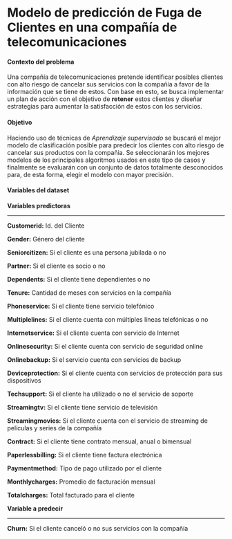 # **Modelo de predicción de Fuga de Clientes en una compañía de telecomunicaciones**

#### **Contexto del problema**

Una compañía de telecomunicaciones pretende identificar posibles clientes con alto riesgo de cancelar sus servicios con la compañía a favor de la información que se tiene de estos. Con base en esto, se busca implementar un plan de acción con el objetivo de **retener** estos clientes y diseñar estrategias para aumentar la satisfacción de estos con los servicios.

#### **Objetivo**

Haciendo uso de técnicas de *Aprendizaje supervisado* se buscará el mejor modelo de clasificación posible para predecir los clientes con alto riesgo de cancelar sus productos con la compañia. Se seleccionarán los mejores modelos de los principales algoritmos usados en este tipo de casos y finalmente se evaluarán con un conjunto de datos totalmente desconocidos para, de esta forma, elegir el modelo con mayor precisión.

#### **Variables del dataset**

**Variables predictoras**

-------------------------------------------------------

**Customerid:** Id. del Cliente

**Gender:** Género del cliente

**Seniorcitizen:** Si el cliente es una persona jubilada o no

**Partner:** Si el cliente es socio o no

**Dependents:** Si el cliente tiene dependientes o no

**Tenure:** Cantidad de meses con servicios en la compañía

**Phoneservice:** Si el cliente tiene servicio telefónico

**Multiplelines:** Si el cliente cuenta con múltiples líneas telefónicas o no

**Internetservice:** Si el cliente cuenta con servicio de Internet

**Onlinesecurity:** Si el cliente cuenta con servicio de seguridad online

**Onlinebackup:** Si el servicio cuenta con servicios de backup

**Deviceprotection:** Si el cliente cuenta con servicios de protección para sus dispositivos

**Techsupport:** Si el cliente ha utilizado o no el servicio de soporte

**Streamingtv:** Si el cliente tiene servicio de televisión

**Streamingmovies:** Si el cliente cuenta con el servicio de streaming de películas y series de la compañía

**Contract:** Si el cliente tiene contrato mensual, anual o bimensual

**Paperlessbilling:** Si el cliente tiene factura electrónica

**Paymentmethod:** Tipo de pago utilizado por el cliente

**Monthlycharges:** Promedio de facturación mensual

**Totalcharges:** Total facturado para el cliente


**Variable a predecir**

--------------------------------------

**Churn:** Si el cliente canceló o no sus servicios con la compañía
